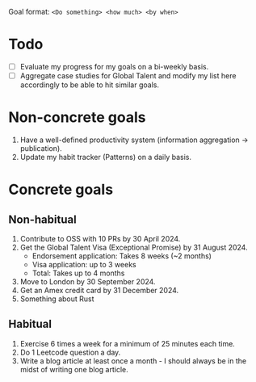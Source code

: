 Goal format:
`<Do something> <how much> <by when>`

# Todo

- [ ] Evaluate my progress for my goals on a bi-weekly basis.
- [ ] Aggregate case studies for Global Talent and modify my list here accordingly to be able to hit similar goals.

# Non-concrete goals

1. Have a well-defined productivity system (information aggregation -> publication).
2. Update my habit tracker (Patterns) on a daily basis.

# Concrete goals

## Non-habitual
1. Contribute to OSS with 10 PRs by 30 April 2024.
2. Get the Global Talent Visa (Exceptional Promise) by 31 August 2024.
	- Endorsement application: Takes 8 weeks (~2 months)
	- Visa application: up to 3 weeks
	- Total: Takes up to 4 months
3. Move to London by 30 September 2024.
4. Get an Amex credit card by 31 December 2024.
5. Something about Rust

## Habitual

1. Exercise 6 times a week for a minimum of 25 minutes each time.
2. Do 1 Leetcode question a day.
3. Write a blog article at least once a month - I should always be in the midst of writing one blog article.